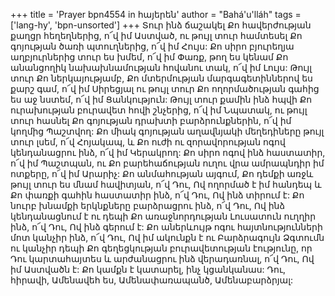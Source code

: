 +++
title = 'Prayer bpn4554 in հայերեն'
author = "Bahá'u'lláh"
tags = ['lang-hy', 'bpn-unsorted']
+++
Տուր ինձ ճաշակել Քո հավերժության քաղցր հեղեղներից, ո՜վ իմ Աստված, ու թույլ տուր համտեսել Քո գոյության ծառի պտուղներից, ո՜վ իմ Հույս: Քո սիրո բյուրեղյա աղբյուրներից տուր ես խմեմ, ո՜վ իմ Փառք, թող ես կենամ Քո անանցողիկ նախախնամության հովանու տակ, ո՜վ իմ Լույս: Թույլ տուր Քո ներկայությամբ, Քո մտերմության մարգագետիններով ես քարշ գամ, ո՜վ իմ Սիրեցյալ ու թույլ տուր Քո ողորմածության գահից ես աջ նստեմ, ո՜վ իմ Ցանկություն: Թույլ տուր քամին ինձ հպվի Քո ուրախության բուրավետ հովի շնչերից, ո՜վ իմ Նպատակ, ու թույլ տուր հասնել Քո գոյության դրախտի բարձրունքներին, ո՜վ իմ կողմից Պաշտվող: Քո միակ գոյության աղավնյակի մեղեդիները թույլ տուր լսեմ, ո՜վ Հոյակապ, և Քո ուժի ու զորավորության ոգով կենդանացրու ինձ, ո՜վ իմ Կերակրող: Քո սիրո ոգով ինձ հաստատիր, ո՜վ իմ Պաշտպան, ու Քո բարեհաճության ուղու վրա ամրապնդիր իմ ոտքերը, ո՜վ իմ Արարիչ: Քո անմահության այգում, Քո դեմքի առջև թույլ տուր ես մնամ հավիտյան, ո՜վ Դու, Ով ողորմած է իմ հանդեպ և Քո փառքի գահին հաստատիր ինձ, ո՜վ Դու, Ով ինձ տիրում է: Քո նուրբ խնամքի երկնքները բարձրացրու ինձ, ո՜վ Դու, Ով ինձ կենդանացնում է ու դեպի Քո առաջնորդության Լուսատուն ուղղիր ինձ, ո՜վ Դու, Ով ինձ գերում է: Քո աներևույթ ոգու հայտնությունների մոտ կանչիր ինձ, ո՜վ Դու, Ով իմ ակունքն է ու Բարձրագույն Ձգտումն ու կանչիր դեպի Քո գեղեցկության բուրավետության էությունը, որ Դու կարտահայտես և արժանացրու ինձ վերադառնալ, ո՜վ Դու, Ով իմ Աստվածն է:
	Քո կամքն է կատարել, ինչ կցանկանաս: Դու, հիրավի, Ամենավեհ ես, Ամենափառապանծ, Ամենաբարձրյալ:
